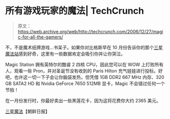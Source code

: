 # 所有游戏玩家的魔法| TechCrunch

> 原文：<https://web.archive.org/web/http://techcrunch.com/2006/12/27/magic-for-all-the-gamers/>

不，不是魔术纸牌游戏…书呆子。如果你对比格斯早在 10 月份告诉你的那个[三星魔法站](https://web.archive.org/web/20141026201727/http://crunchgear.com/2006/10/18/crunchgear-in-korea-omg-c00l-l33t-phonez-and-computerz/)感到好奇，这里有一些数据肯定会吸引你并让你哭泣。

Magic Station 拥有英特尔的酷睿 2 四核 CPU，因此您可以在 WOW 上打败所有人，观看一些 Pron，并对圣诞节没有收到的 Paris Hilton 充气娃娃进行投标。好吧，也许这一切一下子会让你脑袋发热，但凭借 1GB DDR2 667 MHz 内存、320 GB SATA2 HD 和 Nvidia GeForce 7650 512MB 显卡，Magic 不会错过任何一个节拍！

在一月份发行时，你最好卖出一些黑莲花卡，因为这将花费你大约 2365 美元。

[三星魔法](https://web.archive.org/web/20141026201727/http://english.chosun.com/w21data/html/news/200612/200612270034.html)【朝鲜日报】